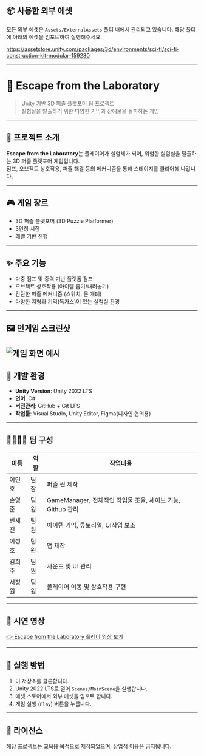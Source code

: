 ## 📦 사용한 외부 에셋

모든 외부 에셋은 `Assets/ExternalAssets` 폴더 내에서 관리되고 있습니다. 해당 폴더에 아래의 에셋을 임포트하여 실행해주세요.

https://assetstore.unity.com/packages/3d/environments/sci-fi/sci-fi-construction-kit-modular-159280

---
# 🧪 Escape from the Laboratory

> Unity 기반 3D 퍼즐 플랫포머 팀 프로젝트  
> 실험실을 탈출하기 위한 다양한 기믹과 장애물을 돌파하는 게임

---

## 📌 프로젝트 소개

**Escape from the Laboratory**는 플레이어가 실험체가 되어, 위험한 실험실을 탈출하는 3D 퍼즐 플랫포머 게임입니다.  
점프, 오브젝트 상호작용, 퍼즐 해결 등의 메커니즘을 통해 스테이지를 클리어해 나갑니다.

---

## 🎮 게임 장르

- 3D 퍼즐 플랫포머 (3D Puzzle Platformer)
- 3인칭 시점
- 레벨 기반 진행

---

## ✨ 주요 기능

- 다중 점프 및 중력 기반 플랫폼 점프
- 오브젝트 상호작용 (아이템 줍기/내려놓기)
- 간단한 퍼즐 메커니즘 (스위치, 문 개폐)
- 다양한 지형과 기믹(독가스)이 있는 실험실 환경

---

## 🖼️ 인게임 스크린샷

![게임 화면 예시](./Assets/ScreenShot/ScreenShot.png)
---

## 🔧 개발 환경

- **Unity Version**: Unity 2022 LTS  
- **언어**: C#  
- **버전관리**: GitHub + Git LFS  
- **작업툴**: Visual Studio, Unity Editor, Figma(디자인 협의용)

---

## 👨‍👩‍👧‍👦 팀 구성

| 이름       | 역할         |  작업내용 |
|------------|--------------|--------------|
| 이민호 | 팀장 | 퍼즐 씬 제작 |
| 손영준 | 팀원 | GameManager, 전체적인 작업물 조율, 세이브 기능, Github 관리 |
| 변세진 | 팀원 | 아이템 기믹, 튜토리얼, UI작업 보조 |
| 이정호 | 팀원 | 맵 제작 |
| 김희주 | 팀원 | 사운드 및 UI 관리 |
| 서정원 | 팀원 | 플레이어 이동 및 상호작용 구현 |

---

## 🎥 시연 영상

[👉 Escape from the Laboratory 플레이 영상 보기](https://youtu.be/예정된링크)

---

## 📂 실행 방법

1. 이 저장소를 클론합니다.
2. Unity 2022 LTS로 열어 `Scenes/MainScene`을 실행합니다.
3. 에셋 스토어에서 외부 에셋을 임포트 합니다.
4. 게임 실행 (`Play`) 버튼을 누릅니다.

---

## 📄 라이선스

해당 프로젝트는 교육용 목적으로 제작되었으며, 상업적 이용은 금지됩니다.
